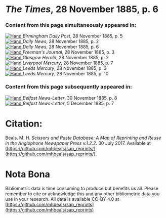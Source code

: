 # *The Times*, 28 November 1885, p. 6  
  
### Content from this page simultaneously appeared in:  
[![Hand](http://scissorsandpaste.net/wp-content/uploads/2017/06/smallhandpointer.png) ](http://scissorsandpaste.net/results?sap=Birmingham-Daily-Post/Birmingham-Daily-Post-28-November-1885-p-5)*Birmingham Daily Post*, 28 November 1885, p. 5  
[![Hand](http://scissorsandpaste.net/wp-content/uploads/2017/06/smallhandpointer.png) ](http://scissorsandpaste.net/results?sap=Daily-News/Daily-News-28-November-1885-p-2)*Daily News*, 28 November 1885, p. 2  
[![Hand](http://scissorsandpaste.net/wp-content/uploads/2017/06/smallhandpointer.png) ](http://scissorsandpaste.net/results?sap=Daily-News/Daily-News-28-November-1885-p-6)*Daily News*, 28 November 1885, p. 6  
[![Hand](http://scissorsandpaste.net/wp-content/uploads/2017/06/smallhandpointer.png) ](http://scissorsandpaste.net/results?sap=Freemans-Journal/Freemans-Journal-28-November-1885-p-3)*Freeman's Journal*, 28 November 1885, p. 3  
[![Hand](http://scissorsandpaste.net/wp-content/uploads/2017/06/smallhandpointer.png) ](http://scissorsandpaste.net/results?sap=Glasgow-Herald/Glasgow-Herald-28-November-1885-p-2)*Glasgow Herald*, 28 November 1885, p. 2  
[![Hand](http://scissorsandpaste.net/wp-content/uploads/2017/06/smallhandpointer.png) ](http://scissorsandpaste.net/results?sap=Liverpool-Mercury/Liverpool-Mercury-28-November-1885-p-7)*Liverpool Mercury*, 28 November 1885, p. 7  
[![Hand](http://scissorsandpaste.net/wp-content/uploads/2017/06/smallhandpointer.png) ](http://scissorsandpaste.net/results?sap=Leeds-Mercury/Leeds-Mercury-28-November-1885-p-3)*Leeds Mercury*, 28 November 1885, p. 3  
[![Hand](http://scissorsandpaste.net/wp-content/uploads/2017/06/smallhandpointer.png) ](http://scissorsandpaste.net/results?sap=Leeds-Mercury/Leeds-Mercury-28-November-1885-p-10)*Leeds Mercury*, 28 November 1885, p. 10  
  
### Content from this page subsequently appeared in:  
[![Hand](http://scissorsandpaste.net/wp-content/uploads/2017/06/smallhandpointer.png) ](http://scissorsandpaste.net/results?sap=Belfast-News-Letter/Belfast-News-Letter-30-November-1885-p-8)*Belfast News-Letter*, 30 November 1885, p. 8  
[![Hand](http://scissorsandpaste.net/wp-content/uploads/2017/06/smallhandpointer.png) ](http://scissorsandpaste.net/results?sap=Belfast-News-Letter/Belfast-News-Letter-5-December-1885-p-7)*Belfast News-Letter*, 5 December 1885, p. 7  


# Citation: 

Beals. M. H. *Scissors and Paste Database: A Map of Reprinting and Reuse in the Anglophone Newspaper Press v.1.2.2.* 30 July 2017. Available at [https://github.com/mhbeals/sap_reprints/](https://github.com/mhbeals/sap_reprints/). 

# Nota Bona

Bibliometric data is time consuming to produce but benefits us all. Please remember to cite or acknowledge this and any other bibliometric data you use in your research. All data is available CC-BY 4.0 at [https://github.com/mhbeals/sap_reprints](https://github.com/mhbeals/sap_reprints)